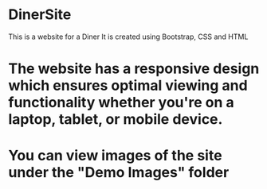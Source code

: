 # DinerSite
This is a website for a Diner
It is created using Bootstrap, CSS and HTML  
# The website has a responsive design which ensures optimal viewing and functionality whether you're on a laptop, tablet, or mobile device. 
# You can view images of the site under the "Demo Images" folder
